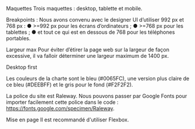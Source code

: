 
Maquettes Trois maquettes : desktop, tablette et mobile.

Breakpoints : Nous avons convenu avec le designer UI d’utiliser 992 px et 768 px :
● >=992 px pour les écrans d’ordinateurs ;
● >=768 px pour les tablettes ;
● et tout ce qui est en dessous de 768 pour les téléphones portables.

Largeur max Pour éviter d’étirer la page web sur la largeur de façon excessive, il va falloir déterminer
une largeur maximum de 1400 px.

Desktop first

Les couleurs de la charte sont le bleu (#0065FC), une version plus claire de ce bleu
(#DEEBFF) et le gris pour le fond (#F2F2F2).

La police du site est Raleway. Nous pouvons passer par Google Fonts pour importer
facilement cette police dans le code : https://fonts.google.com/specimen/Raleway.

Mise en page Il est recommandé d'utiliser Flexbox.